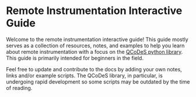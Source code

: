 # Remote Instrumentation Interactive Guide

Welcome to the remote instrumentation interactive guide! This guide mostly serves as a collection of resources, notes, and examples to help you learn about remote instrumentation with a focus on the [QCoDeS python library](http://microsoft.github.io/Qcodes/). This guide is primarily intended for beginners in the field.   

Feel free to update and contribute to the docs by adding your own notes, links and/or example scripts. The QCoDeS library, in particular, is undergoing rapid development so some scripts may be outdated by the time of reading.  

